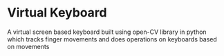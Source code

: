 # Virtual Keyboard
A virtual screen based keyboard built using open-CV library in python which tracks finger movements and does operations on keyboards based on movements
